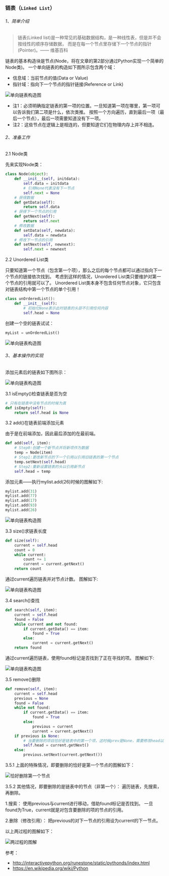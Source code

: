 ### 链表（```Linked List```）

###### 1、简单介绍

>链表(Linked list)是一种常见的基础数据结构，是一种线性表，但是并不会按线性的顺序存储数据，
而是在每一个节点里存储下一个节点的指针(Pointer)。—— 维基百科

链表的基本构造块是节点(Node，将在文章的第2部分通过Python实现一个简单的Node类)。
一个单向链表的构造如下图所示包含两个域：
- 信息域：当前节点的值(Data or Value)
- 指针域：指向下一个节点的指针链接(Reference or Link)

![单向链表构造图](linked_list_images/figure_1.png)

- 注1：必须明确指定链表的第一项的位置。一旦知道第一项在哪里，第一项可以告诉我们第二项是什么，依次类推。
按照一个方向遍历，直到最后一项（最后一个节点），最后一项需要知道没有下一项。
- 注2：这些节点在逻辑上是相连的，但要知道它们在物理内存上并不相连。

###### 2、准备工作

2.1 Node类

先来实现Node类：

```python
class Node(object):
    def __init__(self, initdata):
        self.data = initdata
        # 引用None代表没有下一节点
        self.next = None
    # 获得数据
    def getData(self):
        return self.data
    # 获得下一个节点的引用
    def getNext(self):
        return self.next
    # 修改数据
    def setData(self, newdata):
        self.data = newdata
    # 修改下一节点的引用
    def setNext(self, newnext):
        self.next = newnext
```

2.2 Unordered List类

只要知道第一个节点（包含第一个项），那么之后的每个节点都可以通过指向下一个节点的链接依次找到。
考虑到这样的情况，Unordered List类只要维护对第一个节点的引用就可以了。
Unordered List类本身不包含任何节点对象，它只包含对链表结构中第一个节点的单个引用！

```python
class unOrderedList():
    def __init__(self):
        # 初始化None表示此时链表的头部不引用任何内容
        self.head = None
```

创建一个空的链表试试：

```python
myList = unOrderedList()
```

![单向链表构造图](linked_list_images/figure_2.png)

###### 3、基本操作的实现

添加元素后的链表如下图所示：

![单向链表构造图](linked_list_images/figure_3.png)

3.1 isEmpty()检查链表是否为空

```python
# 只有在链表中没有节点的时候为真
def isEmpty(self):
    return self.head is None
```

3.2 add()在链表前端添加元素

由于是在前端添加，因此最后添加的在最前端。

```python
def add(self, item):
    # Step0:创建一个新节点并将新项作为数据
    temp = Node(item)
    # Step1:更改新节点的下一个引用以引用旧链表的第一个节点
    temp.setNext(self.head)
    # Step2:重新设置链表的头以引用新节点
    self.head = temp
```

添加元素——执行mylist.add(26)时候的图解如下:

```python
mylist.add(31)
mylist.add(77)
mylist.add(17)
mylist.add(93)
mylist.add(26)
```

![单向链表构造图](linked_list_images/figure_4.png)

3.3 size()求链表长度

```python
def size(self):
    current = self.head
    count = 0
    while current:
        count += 1
        current = current.getNext()
    return count
```

通过current遍历链表并对节点计数。
图解如下:

![单向链表构造图](linked_list_images/figure_5.png)

3.4 search()查找

```python
def search(self, item):
    current = self.head
    found = False
    while current and not found:
        if current.getData() == item:
            found = True
        else:
            current = current.getNext()
    return found
```

通过current遍历链表，使用found标记是否找到了正在寻找的项。
图解如下:

![单向链表构造图](linked_list_images/figure_6.png)

3.5 remove()删除

```python
def remove(self, item):
    current = self.head
    previous = None
    found = False
    while not found:
        if current.getData() == item:
            found = True
        else:
            previous = current
            current = current.getNext()
    if previous is None:
        # 当要删除的项目恰好是链表中的第一个项，这时候prev是None，需要修改head以引用current之后的节点
        self.head = current.getNext()
    else:
        previous.setNext(current.getNext())
```

3.5.1 上面的特殊情况，即要删除的恰好是第一个节点的图解如下：

![恰好删除第一个节点](linked_list_images/figure_7.png)

3.5.2 其他情况，即要删除的是链表中的节点（非第一个）：
遍历链表，先搜索，再删除。

1.搜索：
使用previous与current进行移动，借助found标记是否找到。
一旦found为True，current就是对包含要删除的项的节点的引用。

2.删除（修改引用）：
把previous的对下一节点的引用设为current的下一节点。

以上两过程的图解如下：

![两过程的图解](linked_list_images/figure_8.jpg)


参考：

- http://interactivepython.org/runestone/static/pythonds/index.html
- https://en.wikipedia.org/wiki/Python

